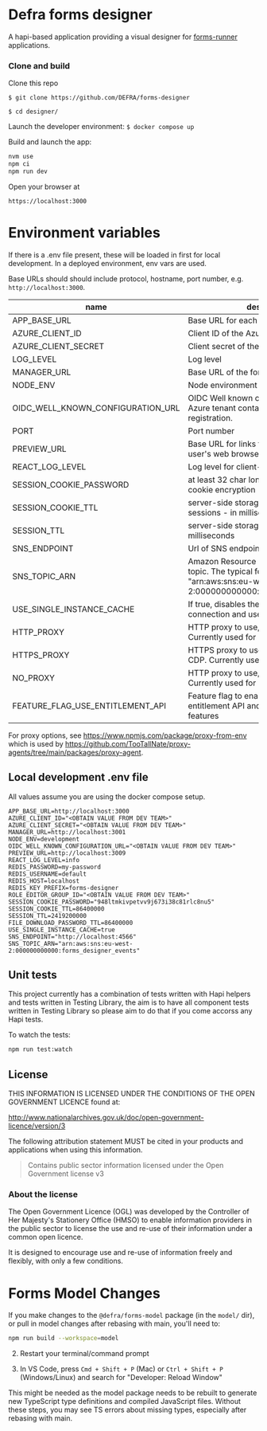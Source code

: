 # Defra forms designer

A hapi-based application providing a visual designer for [forms-runner](https://github.com/DEFRA/forms-runner) applications.

### Clone and build

Clone this repo

`$ git clone https://github.com/DEFRA/forms-designer`

`$ cd designer/`

Launch the developer environment: `$ docker compose up`

Build and launch the app:

```sh
nvm use
npm ci
npm run dev
```

Open your browser at

`https://localhost:3000`

# Environment variables

If there is a .env file present, these will be loaded in first for local development. In a deployed environment, env vars are used.

Base URLs should should include protocol, hostname, port number, e.g. `http://localhost:3000`.

| name                              | description                                                                                                               | required | default | valid                       |
| --------------------------------- | ------------------------------------------------------------------------------------------------------------------------- | :------- | ------- | :-------------------------- |
| APP_BASE_URL                      | Base URL for each request.                                                                                                | yes      |         |                             |
| AZURE_CLIENT_ID                   | Client ID of the Azure app registration.                                                                                  | yes      |         |                             |
| AZURE_CLIENT_SECRET               | Client secret of the Azure app registration.                                                                              | yes      |         |                             |
| LOG_LEVEL                         | Log level                                                                                                                 | yes      | info    | trace,debug,info,error      |
| MANAGER_URL                       | Base URL of the forms-manager API.                                                                                        | yes      |         |                             |
| NODE_ENV                          | Node environment                                                                                                          | yes      |         | development,test,production |
| OIDC_WELL_KNOWN_CONFIGURATION_URL | OIDC Well known configuration URL for the Azure tenant containing the app registration.                                   | yes      |         |                             |
| PORT                              | Port number                                                                                                               | yes      | 3000    |                             |
| PREVIEW_URL                       | Base URL for links to preview forms in user's web browser (forms-runner).                                                 | yes      |         |                             |
| REACT_LOG_LEVEL                   | Log level for client-side designer logging                                                                                | yes      | debug   | trace,debug,info,warn,error |
| SESSION_COOKIE_PASSWORD           | at least 32 char long string for session cookie encryption                                                                | yes      |         |                             |
| SESSION_COOKIE_TTL                | server-side storage expiration time for sessions - in milliseconds                                                        | yes      |         |                             |
| SESSION_TTL                       | server-side storage expiration time - in milliseconds                                                                     | yes      |         |                             |
| SNS_ENDPOINT                      | Url of SNS endpoint                                                                                                       | yes      |         |                             |
| SNS_TOPIC_ARN                     | Amazon Resource Name (ARN) of SNS topic. The typical format is "arn:aws:sns:eu-west-2:000000000000:forms_designer_events" | yes      |         |                             |
| USE_SINGLE_INSTANCE_CACHE         | If true, disables the redis cluster connection and uses a single node.                                                    | yes      |         |                             |
| HTTP_PROXY                        | HTTP proxy to use, e.g. the one from CDP. Currently used for Hapi Wreck.                                                  | no       |         |                             |
| HTTPS_PROXY                       | HTTPS proxy to use, e.g. the one from CDP. Currently used for Hapi Wreck.                                                 | no       |         |                             |
| NO_PROXY                          | HTTP proxy to use, e.g. the one from CDP. Currently used for Hapi Wreck.                                                  | no       |         |                             |
| FEATURE_FLAG_USE_ENTITLEMENT_API  | Feature flag to enable fetching roles from entitlement API and user management features                                   | no       | false   | true,false                  |

For proxy options, see https://www.npmjs.com/package/proxy-from-env which is used by https://github.com/TooTallNate/proxy-agents/tree/main/packages/proxy-agent.

## Local development .env file

All values assume you are using the docker compose setup.

```
APP_BASE_URL=http://localhost:3000
AZURE_CLIENT_ID="<OBTAIN VALUE FROM DEV TEAM>"
AZURE_CLIENT_SECRET="<OBTAIN VALUE FROM DEV TEAM>"
MANAGER_URL=http://localhost:3001
NODE_ENV=development
OIDC_WELL_KNOWN_CONFIGURATION_URL="<OBTAIN VALUE FROM DEV TEAM>"
PREVIEW_URL=http://localhost:3009
REACT_LOG_LEVEL=info
REDIS_PASSWORD=my-password
REDIS_USERNAME=default
REDIS_HOST=localhost
REDIS_KEY_PREFIX=forms-designer
ROLE_EDITOR_GROUP_ID="<OBTAIN VALUE FROM DEV TEAM>"
SESSION_COOKIE_PASSWORD="948ltmkivpetvv9j673i38c81rlc8nu5"
SESSION_COOKIE_TTL=86400000
SESSION_TTL=2419200000
FILE_DOWNLOAD_PASSWORD_TTL=86400000
USE_SINGLE_INSTANCE_CACHE=true
SNS_ENDPOINT="http://localhost:4566"
SNS_TOPIC_ARN="arn:aws:sns:eu-west-2:000000000000:forms_designer_events"
```

## Unit tests

This project currently has a combination of tests written with Hapi helpers and tests written in Testing Library, the aim is to have all component tests written in Testing Library so please aim to do that if you come accorss any Hapi tests.

To watch the tests:

```sh
npm run test:watch
```

## License

THIS INFORMATION IS LICENSED UNDER THE CONDITIONS OF THE OPEN GOVERNMENT LICENCE found at:

http://www.nationalarchives.gov.uk/doc/open-government-licence/version/3

The following attribution statement MUST be cited in your products and applications when using this information.

> Contains public sector information licensed under the Open Government license v3

### About the license

The Open Government Licence (OGL) was developed by the Controller of Her Majesty's Stationery Office (HMSO) to enable information providers in the public sector to license the use and re-use of their information under a common open licence.

It is designed to encourage use and re-use of information freely and flexibly, with only a few conditions.

# Forms Model Changes

If you make changes to the `@defra/forms-model` package (in the `model/` dir), or pull in model changes after rebasing with main, you'll need to:

```sh
npm run build --workspace=model
```

2. Restart your terminal/command prompt

3. In VS Code, press `Cmd + Shift + P` (Mac) or `Ctrl + Shift + P` (Windows/Linux) and search for "Developer: Reload Window"

This might be needed as the model package needs to be rebuilt to generate new TypeScript type definitions and compiled JavaScript files. Without these steps, you may see TS errors about missing types, especially after rebasing with main.
